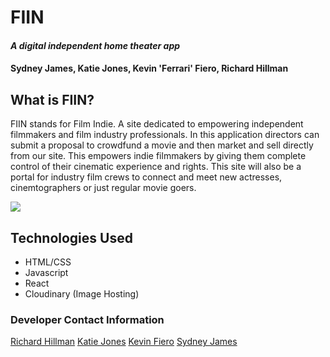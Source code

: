 # FIIN

#### _A digital independent home theater app_

#### Sydney James, Katie Jones, Kevin 'Ferrari' Fiero, Richard Hillman

## What is FIIN?


FIIN stands for Film Indie. A site dedicated to empowering independent filmmakers and film industry professionals. In this application directors can submit a proposal to crowdfund a movie and then market and sell directly from our site. This empowers indie filmmakers by giving them complete control of their cinematic experience and rights. This site will also be a portal for industry film crews to connect and meet new actresses, cinemtographers or just regular movie goers. 

![](front-end/readMeAssets/Finn.jpg)

## Technologies Used

- HTML/CSS
- Javascript
- React
- Cloudinary (Image Hosting)

### Developer Contact Information

[Richard Hillman](https://www.linkedin.com/in/richard-hillman/)
[Katie Jones](https://www.linkedin.com/in/katiejonesyo/)
[Kevin Fiero](http://www.kevinjfiero.com/)
[Sydney James](https://www.linkedin.com/in/sydjames/)
